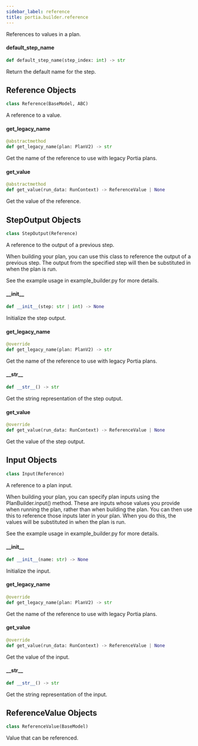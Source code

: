 ```yaml
---
sidebar_label: reference
title: portia.builder.reference
---
```


References to values in a plan.

#### default\_step\_name

```python
def default_step_name(step_index: int) -> str
```

Return the default name for the step.

## Reference Objects

```python
class Reference(BaseModel, ABC)
```

A reference to a value.

#### get\_legacy\_name

```python
@abstractmethod
def get_legacy_name(plan: PlanV2) -> str
```

Get the name of the reference to use with legacy Portia plans.

#### get\_value

```python
@abstractmethod
def get_value(run_data: RunContext) -> ReferenceValue | None
```

Get the value of the reference.

## StepOutput Objects

```python
class StepOutput(Reference)
```

A reference to the output of a previous step.

When building your plan, you can use this class to reference the output of a previous step.
The output from the specified step will then be substituted in when the plan is run.

See the example usage in example_builder.py for more details.

#### \_\_init\_\_

```python
def __init__(step: str | int) -> None
```

Initialize the step output.

#### get\_legacy\_name

```python
@override
def get_legacy_name(plan: PlanV2) -> str
```

Get the name of the reference to use with legacy Portia plans.

#### \_\_str\_\_

```python
def __str__() -> str
```

Get the string representation of the step output.

#### get\_value

```python
@override
def get_value(run_data: RunContext) -> ReferenceValue | None
```

Get the value of the step output.

## Input Objects

```python
class Input(Reference)
```

A reference to a plan input.

When building your plan, you can specify plan inputs using the PlanBuilder.input() method. These
are inputs whose values you provide when running the plan, rather than when building the plan.
You can then use this to reference those inputs later in your plan. When you do this, the values
will be substituted in when the plan is run.

See the example usage in example_builder.py for more details.

#### \_\_init\_\_

```python
def __init__(name: str) -> None
```

Initialize the input.

#### get\_legacy\_name

```python
@override
def get_legacy_name(plan: PlanV2) -> str
```

Get the name of the reference to use with legacy Portia plans.

#### get\_value

```python
@override
def get_value(run_data: RunContext) -> ReferenceValue | None
```

Get the value of the input.

#### \_\_str\_\_

```python
def __str__() -> str
```

Get the string representation of the input.

## ReferenceValue Objects

```python
class ReferenceValue(BaseModel)
```

Value that can be referenced.

